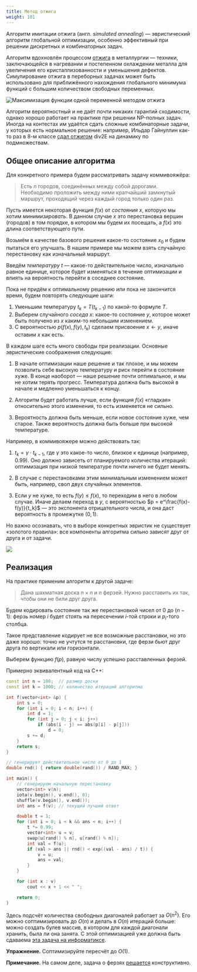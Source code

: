 ```yaml
---
title: Метод отжига
weight: 101
---
```


Алгоритм имитации отжига (англ. *simulated annealing*) — эвристический алгоритм глобальной оптимизации, особенно эффективный при решении дискретных и комбинаторных задач.

Алгоритм вдохновлён процессом [отжига](https://ru.wikipedia.org/wiki/%D0%9E%D1%82%D0%B6%D0%B8%D0%B3) в металлургии — техники, заключающейся в нагревании и постепенном охлаждении металла для увеличения его кристаллизованности и уменьшения дефектов. Симулирование отжига в переборных задачах может быть использовано для приближённого нахождения глобального минимума функций с большим количеством свободных переменных.

![Максимизация функции одной переменной методом отжига](../img/annealing.gif)

Алгоритм вероятностный и не даёт почти никаких гарантий сходимости, однако хорошо работает на практике при решении NP-полных задач. Иногда на контестах им удаётся сдать сложные комбинаторные задачи, у которых есть нормальное решение: например, Ильдар Гайнуллин как-то раз в 8-м классе [сдал отжигом](http://codeforces.com/contest/745/submission/23067030) div2E на динамику по подмножествам.

## Общее описание алгоритма

Для конкретного примера будем рассматривать задачу коммивояжёра:

> Есть $n$ городов, соединённых между собой дорогами. Необходимо проложить между ними кратчайший замкнутый маршрут, проходящий через каждый город только один раз.

Пусть имеется некоторая функция $f(x)$ от *состояния* $x$, которую мы хотим *минимизировать*. В данном случае $x$ это перестановка вершин (городов) в том порядке, в котором мы будем их посещать, а $f(x)$ это длина соответствующего пути.

Возьмём в качестве базового решения какое-то состояние $x_0$ и будем пытаться его улучшать. В нашем примере мы можем взять случайную перестановку как изначальный маршрут.

Введём *температуру* $t$ — какое-то действительное число, изначально равное единице, которое будет изменяться в течение оптимизации и влиять на вероятность перейти в соседнее состояние.

Пока не придём к оптимальному решению или пока не закончится время, будем повторять следующие шаги:

1. Уменьшим температуру $t_{k} = T(t_{k-1})$ по какой-то формуле $T$.
2. Выберем случайного *соседа* $x$: какое-то состояние $y$, которое может быть получено из $x$ каким-то небольшим изменением.
3. С вероятностью $p(f(x), f(y), t_k)$ сделаем присвоение $x \leftarrow y$, иначе оставим $x$ как есть.

В каждом шаге есть много свободы при реализации. Основные эвристические соображения следующие:

1. В начале оптимизации наше решение и так плохое, и мы можем позволить себе высокую температуру и риск перейти в состояние хуже. В конце наоборот — наше решение почти оптимальное, и мы не хотим терять прогресс. Температура должна быть высокой в начале и медленно уменьшаться к концу.

2. Алгоритм будет работать лучше, если функция $f(x)$ «гладкая» относительно этого изменения, то есть изменяется не сильно.

3. Вероятность должна быть меньше, если новое состояние хуже, чем старое. Также вероятность должна быть больше при высокой температуре.

Например, в коммивояжере можно действовать так:

1. $t_k = \gamma \cdot t_{k-1}$, где $\gamma$ это какое-то число, близкое к единице (например, $0.99$). Оно должно зависеть от планируемого количества итераций: оптимизация при низкой температуре почти ничего не будет менять.

2. В случае с перестановками этим минимальным изменением может быть, например, своп двух случайных элементов.

3. Если $y$ не хуже, то есть $f(y) \leq f(x)$, то переходим в него в любом случае. Иначе делаем переход в $y$, с вероятностью $p = e^\frac{f(x)-f(y)}{t_k}$ — это экспонента отрицательного числа, и она даст вероятность в промежутке $(0, 1)$.

Но важно осознавать, что в выборе конкретных эвристик не существует «золотого правила»: все компоненты алгоритма сильно зависят друг от друга и от задачи.

![](../img/tsp.gif)

## Реализация

На практике применим алгоритм к другой задаче:

> Дана шахматная доска $n \times n$ и $n$ ферзей. Нужно расставить их так, чтобы они не били друг друга.

Будем кодировать состояние так же перестановкой чисел от $0$ до $(n-1)$: ферзь номер $i$ будет стоять на пересечении $i$-той строки и $p_i$-того столбца.

Такое представление кодирует не все возможные расстановки, но это даже хорошо: точно не учтутся те расстановки, где ферзи бьют друг друга по вертикали или горизонтали.

Выберем функцию $f(p)$, равную числу успешно расставленных ферзей.

Примерно эквивалентный код на C++:

```c++
const int n = 100;  // размер доски
const int k = 1000; // количество итераций алгоритма

int f(vector<int> &p) {
    int s = 0;
    for (int i = 0; i < n; i++) {
        int d = 1;
        for (int j = 0; j < i; j++)
            if (abs(i - j) == abs(p[i] - p[j]))
                d = 0;
        s += d;
    }
    return s;
}

// генерирует действительное число от 0 до 1
double rnd() { return double(rand()) / RAND_MAX; }

int main() {
    // генерируем начальную перестановку
    vector<int> v(n);
    iota(v.begin(), v.end(), 0);
    shuffle(v.begin(), v.end());
    int ans = f(v); // текущий лучший ответ 

    double t = 1;
    for (int i = 0; i < k && ans < n; i++) {
        t *= 0.99;
        vector<int> u = v;
        swap(u[rand() % n], u[rand() % n]);
        int val = f(u);
        if (val > ans || rnd() < exp((val - ans) / t)) {
            v = u;
            ans = val;
        }
    }

    for (int x : v)
        cout << x + 1 << " ";

    return 0;
}
```

Здесь подсчёт количества свободных диагоналей работает за $O(n^2)$. Его можно соптимизировать до $O(n)$ и делать в $O(n)$ итераций больше: можно создать булев массив, в котором для каждой диагонали хранить, была ли она занята. С этой оптимизацией уже должна быть сдаваема [эта задача на информатиксе](https://informatics.mccme.ru/mod/statements/view.php?id=1975).

**Упражнение.** Соптимизируйте пересчёт до $O(1)$.

**Примечание.** На самом деле, задача о ферзях [решается](https://en.wikipedia.org/wiki/Eight_queens_puzzle) конструктивно.
